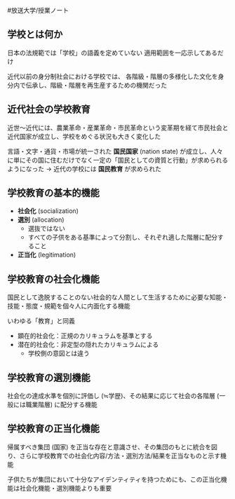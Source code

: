 #放送大学/授業ノート
## 学校とは何か
日本の法規範では「学校」の語義を定めていない
適用範囲を一応示してあるだけ

近代以前の身分制社会における学校では、
各階級・階層の多様化した文化を身分内で伝承し、階級・階層を再生産するための機関だった
## 近代社会の学校教育
近世〜近代には、農業革命・産業革命・市民革命という変革期を経て市民社会と近代国家が成立し、学校をめぐる状況も大きく変化した

言語・文字・通貨・市場が統一された **国民国家** (nation state) が成立し、人々に単にその国に住むだけでなく一定の「国民としての資質と行動」が求められるようになった
→ 近代の学校には **国民教育** が求められた
## 学校教育の基本的機能
- **社会化** (socialization)
- **選別** (allocation)
	- 選抜ではない
	- すべての子供をある基準によって分割し、それぞれ適した階層に配分すること
- **正当化** (legitimation)
## 学校教育の社会化機能
国民として逸脱することのない社会的な人間として生活するために必要な知能・技能・態度・規範を個々人に内面化する機能

いわゆる「教育」と同義

- 顕在的社会化：正規のカリキュラムを基準とする
- 潜在的社会化：非定型の隠れたカリキュラムによる
	- 学校側の意図とは違う
## 学校教育の選別機能
社会化の達成水準を個別に評価し (≒学歴)、その結果に応じて社会の各階層 (一般には職業階層) に配分する機能
## 学校教育の正当化機能
帰属すべき集団 (国家) を正当な存在と意識させ、その集団のもとに統合を図り、さらに学校教育での社会化内容/方法・選別方法/結果を正当なものと示す機能

子供たちが集団において十分なアイデンティティを持つためにも、この正当化機能は社会化機能・選別機能よりも重要
